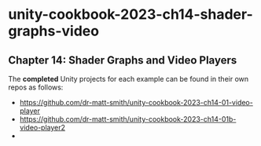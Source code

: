 # unity-cookbook-2023-ch14-shader-graphs-video



## Chapter 14: Shader Graphs and Video Players

The **completed** Unity projects for each example can be found in their own repos as follows:

- https://github.com/dr-matt-smith/unity-cookbook-2023-ch14-01-video-player
- https://github.com/dr-matt-smith/unity-cookbook-2023-ch14-01b-video-player2
- 
